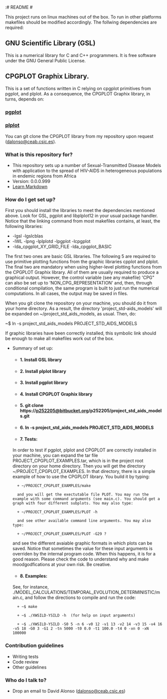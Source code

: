 :# README #

This project runs on linux machines out of the box. To run in other platforms makefiles should be modified accordingly. 
The follwing dependencies are required:

## GNU Scientific Library (GSL)
This is a numerical library for C and C++ programmers. It is free software under the GNU General Public License.
## CPGPLOT Graphix Library. 
This is a set of functions written in C relying on cpgplot primitives from pgplot, and plplot. As a consequence, the CPGPLOT Graphix library, in turns, depends on: 
### [pgplot](/http://www.astro.caltech.edu/~tjp/pgplot/)
### [plplot](http://plplot.sourceforge.net/)
You can git clone the CPGPLOT library from my repository upon request (dalonso@ceab.csic.es).

### What is this repository for? ###

* This repository sets up a number of Sexual-Transmitted Disease Models with application to the spread of HIV-AIDS in heterogeneous populations in endemic regions from Africa 
* Version: 0.0.0.999
* [Learn Markdown](https://bitbucket.org/tutorials/markdowndemo)

### How do I get set up? ###

First you should install the libraries to meet the dependencies mentioned above. Look for GSL, pgplot and libplplot12 in your usual package handler.
Notice that the linking command from most makefiles contains, at least, the following libraries:

* -lgsl -lgslcblas 
* -lWL -lpng -lplplotd -lpgplot -lcpgplot 
* -lda_cpgplot_XY_GRID_FILE -lda_cpgplot_BASIC

The first two ones are basic GSL libraries. The following 5 are required to use primitive plotting functions from the graphic libraries cpplot and plplot. The final two are mandatory when using higher-level plotting functions from the CPGPLOT Graphix library. All of them are usually required to produce a graphical output. However, the control variable (see 
any makefile) 'CPG" can also be set up to 'NON_CPG_REPRESENTATION' and, then, through conditional compilation, the same program is built
to just run the numerical computations. In all cases, the output may be saved in files. 

When you git clone the repository on your machine, you should do it from your home directory. As a result, the directory 'project_std-aids_models' will be expanded on ~/project_std_aids_models, as usual. Then, do:

~$ ln -s project_std_aids_models PROJECT_STD_AIDS_MODELS 

If graphic libraries have been correctly installed, this symbolic link should be enough to make all makefiles work out of the box.  

* Summary of set up:
	+ #### 1. Install GSL library
	+ #### 2. Install plplot library
	+ #### 3. Install pgplot library
	+ #### 4. Install CPGPLOT Graphix library
	+ #### 5. git clone https://p252205@bitbucket.org/p252205/project_std_aids_models.git
	+ #### 6. ln -s project_std_aids_models PROJECT_STD_AIDS_MODELS
	+ #### 7. Tests: 
	In order to test if pgplot, plplot and CPGPLOT are correctly installed in your machine, you can expand the tar file PROJECT_CPGPLOT_EXAMPLES.tar, which is in the project root directory on your home directory. Then you will get the directory ~/PROJECT_CPGPLOT_EXAMPLES. In that directory, there is a simple example of how to use the CPGPLOT library. You build it by typing:
	
		+ ~/PROJECT_CPGPLOT_EXAMPLES/make
		
		and you will get the exectutable file PLOT. You may run the example with some command arguments (see main.c). You should get a graph with four different subplots. You may also type:
		
		+ ~/PROJECT_CPGPLOT_EXAMPLES/PLOT -h
		
		and see other available command line arguments. You may also type: 
		
		+ ~/PROJECT_CPGPLOT_EXAMPLES/PLOT -G29 ?
		
	and see the different avaiable graphic formats in which plots can be saved. Notice that sometimes the value for these input arguments is overriden by the internal program code. When this happens, it is for a good reason. Please check the code to understand why and make moodgodfications at your own risk. Be creative.   
	
	+ #### 8. Examples:
	See, for instance, ./MODEL_CALCULATIONS/TEMPORAL_EVOLUTION_DETERMINISTIC/main.c, and follow the directions to compile and run the code: 
		
		+ ~$ make 
		
		+ ~$ ./XWSILD-YSILD -h  (for help on input arguments)
		
		+ ~$ ./XWSILD-YSILD -S0 5 -n 6 -v0 12 -v1 13 -v2 14 -v3 15 -v4 16 -v5 18 -G0 3 -G1 2 -tn 5000 -t0 0.0 -t1 100.0 -t4 0 -xn 0 -xN 100000

### Contribution guidelines ###

* Writing tests
* Code review
* Other guidelines

### Who do I talk to? ###

* Drop an email to David Alonso (<dalonso@ceab.csic.es>)
